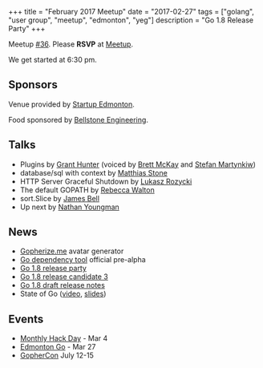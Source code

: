 +++
title = "February 2017 Meetup"
date = "2017-02-27"
tags = ["golang", "user group", "meetup", "edmonton", "yeg"]
description = "Go 1.8 Release Party"
+++

Meetup [#36](https://github.com/edmontongo/presentations/issues/54). Please **RSVP** at [Meetup](https://www.meetup.com/startupedmonton/events/jptkwlywdbkc/).

We get started at 6:30 pm.

## Sponsors 

Venue provided by [Startup Edmonton](http://www.startupedmonton.com/).

Food sponsored by [Bellstone Engineering](https://bellstone.ca/). 

## Talks

* Plugins by [Grant Hunter](https://github.com/grantdhunter) (voiced by [Brett McKay](https://github.com/mckayb24) and [Stefan Martynkiw](https://github.com/linster))
* database/sql with context by [Matthias Stone](https://github.com/matthias-stone)
* HTTP Server Graceful Shutdown by [Lukasz Rozycki](https://github.com/lukaszroz)
* The default GOPATH by [Rebecca Walton](https://github.com/waltonr8)
* sort.Slice by [James Bell](https://github.com/stellentus)
* Up next by [Nathan Youngman](https://github.com/nathany)

## News

* [Gopherize.me](https://gopherize.me/) avatar generator
* [Go dependency tool](https://github.com/golang/dep) official pre-alpha
* [Go 1.8 release party](https://github.com/golang/go/wiki/Go-1.8-Release-Party)
* [Go 1.8 release candidate 3](https://groups.google.com/forum/#!topic/golang-announce/ilVnFZO59nw)
* [Go 1.8 draft release notes](https://beta.golang.org/doc/go1.8)
* State of Go ([video](https://www.youtube.com/watch?v=tY4UKkgb5IY), [slides](https://talks.golang.org/2017/state-of-go.slide#1))

## Events

* [Monthly Hack Day](https://www.meetup.com/startupedmonton/events/qvnfrlywfbgb/) - Mar 4
* [Edmonton Go](https://www.meetup.com/startupedmonton/events/jptkwlywfbkc/) - Mar 27
* [GopherCon](https://gophercon.com/) July 12-15

